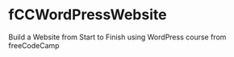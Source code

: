# fCCWordPressWebsite
Build a Website from Start to Finish using WordPress course from freeCodeCamp
